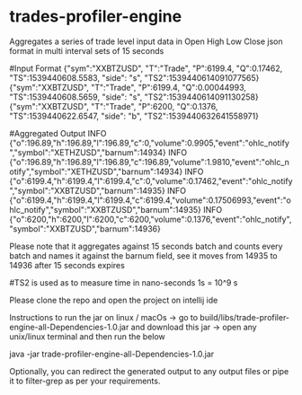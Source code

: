 # trades-profiler-engine
Aggregates a series of trade level input data in Open High Low Close json format in multi interval sets of 15 seconds

#Input Format
{"sym":"XXBTZUSD", "T":"Trade",  "P":6199.4, "Q":0.17462, "TS":1539440608.5583, "side": "s", "TS2":1539440614091077565}
{"sym":"XXBTZUSD", "T":"Trade",  "P":6199.4, "Q":0.00044993, "TS":1539440608.5659, "side": "s", "TS2":1539440614091130258}
{"sym":"XXBTZUSD", "T":"Trade",  "P":6200, "Q":0.1376, "TS":1539440622.6547, "side": "b", "TS2":1539440632641558971}

#Aggregated Output
INFO {"o":196.89,"h":196.89,"l":196.89,"c":0,"volume":0.9905,"event":"ohlc_notify","symbol":"XETHZUSD","barnum":14934}
INFO {"o":196.89,"h":196.89,"l":196.89,"c":196.89,"volume":1.9810,"event":"ohlc_notify","symbol":"XETHZUSD","barnum":14934}
INFO {"o":6199.4,"h":6199.4,"l":6199.4,"c":0,"volume":0.17462,"event":"ohlc_notify","symbol":"XXBTZUSD","barnum":14935}
INFO {"o":6199.4,"h":6199.4,"l":6199.4,"c":6199.4,"volume":0.17506993,"event":"ohlc_notify","symbol":"XXBTZUSD","barnum":14935}
INFO {"o":6200,"h":6200,"l":6200,"c":6200,"volume":0.1376,"event":"ohlc_notify","symbol":"XXBTZUSD","barnum":14936}

Please note that it aggregates against 15 seconds batch and counts every batch and names it against the barnum field,
see it moves from 14935 to 14936 after 15 seconds expires

#TS2 is used as to measure time in nano-seconds 1s = 10^9 s

Please clone the repo and open the project on intellij ide

Instructions to run the jar on linux / macOs
-> go to build/libs/trade-profiler-engine-all-Dependencies-1.0.jar and download this jar
-> open any unix/linux terminal and then run the below

java -jar trade-profiler-engine-all-Dependencies-1.0.jar

Optionally, you can redirect the generated output to any output files or pipe it to filter-grep as per your requirements.

